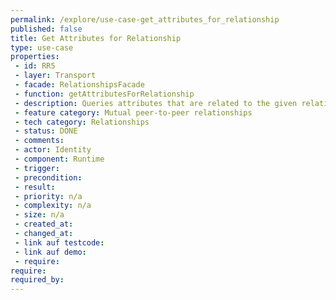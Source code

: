 ```yaml
---
permalink: /explore/use-case-get_attributes_for_relationship
published: false
title: Get Attributes for Relationship
type: use-case
properties:
 - id: RR5
 - layer: Transport
 - facade: RelationshipsFacade
 - function: getAttributesForRelationship
 - description: Queries attributes that are related to the given relationship.
 - feature category: Mutual peer-to-peer relationships
 - tech category: Relationships
 - status: DONE
 - comments: 
 - actor: Identity
 - component: Runtime
 - trigger: 
 - precondition: 
 - result: 
 - priority: n/a
 - complexity: n/a
 - size: n/a
 - created_at: 
 - changed_at: 
 - link auf testcode: 
 - link auf demo: 
 - require: 
require:
required_by:
---
```

